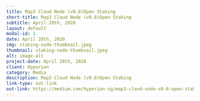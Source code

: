 ```yaml
---
title: Map3 Cloud Node (v0.8)Open Staking
short-title: Map3 Cloud Node (v0.8)Open Staking
subtitle: April 28th, 2020
layout: default
modal-id: 1
date: April 28th, 2020
img: staking-node-thumbnail.jpeg
thumbnail: staking-node-thumbnail.jpeg
alt: image-alt
project-date: April 28th, 2020
client: Hyperion
category: Media
description: Map3 Cloud Node (v0.8)Open Staking
link-type: out-link
out-link: https://medium.com/hyperion-sg/map3-cloud-node-v0-8-open-staking-31fbc3f45e03
---
```

